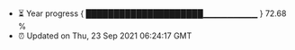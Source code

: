 - ⏳ Year progress { █████████████████████▁▁▁▁▁▁▁▁▁ } 72.68 %
- ⏰ Updated on Thu, 23 Sep 2021 06:24:17 GMT

